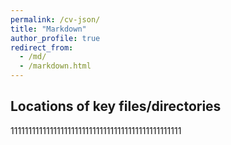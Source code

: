 ```yaml
---
permalink: /cv-json/
title: "Markdown"
author_profile: true
redirect_from: 
  - /md/
  - /markdown.html
---
```


## Locations of key files/directories


111111111111111111111111111111111111111111111111
